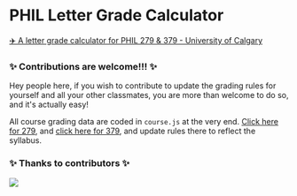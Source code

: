 # PHIL Letter Grade Calculator
[✈️ A letter grade calculator for PHIL 279 &amp; 379 - University of Calgary](https://cloudyyoung.github.io/phil-letter-grade-calculator/)

### ✨ Contributions are welcome!!! ✨

Hey people here, if you wish to contribute to update the grading rules for yourself and all your other classmates, you are more than welcome to do so, and it's actually easy!

All course grading data are coded in `course.js` at the very end. [Click here for 279](https://github.com/cloudyyoung/phil-letter-grade-calculator/blob/483dc8e65f46b264c69a3769cd91eaeb02fda125/course.js#L501-L530), and [click here for 379](https://github.com/cloudyyoung/phil-letter-grade-calculator/blob/483dc8e65f46b264c69a3769cd91eaeb02fda125/course.js#L532-L571), and update rules there to reflect the syllabus.


### ✨ Thanks to contributors ✨

<a href="https://github.com/cloudyyoung/phil-letter-grade-calculator/graphs/contributors">
  <img src="https://contrib.rocks/image?repo=cloudyyoung/phil-letter-grade-calculator" />
</a>

<!-- Made with [contrib.rocks](https://contrib.rocks). -->